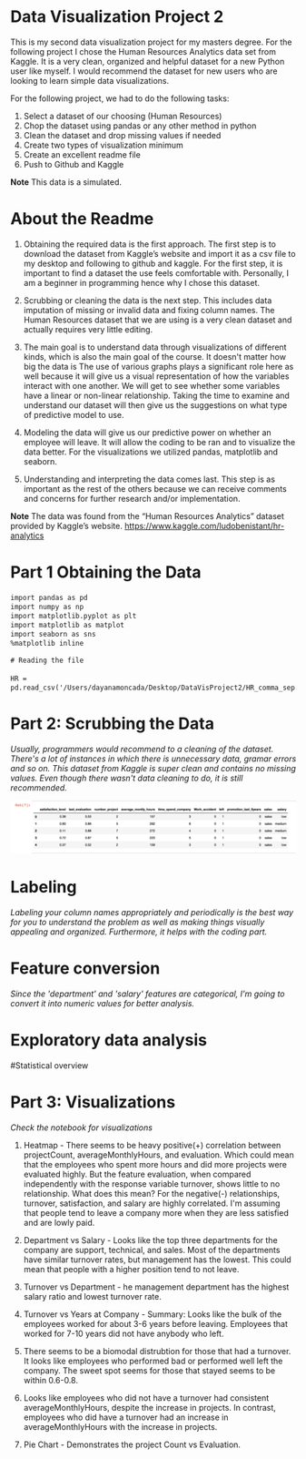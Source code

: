 # Data Visualization Project 2

This is my second data visualization project for my masters degree. For the following project I chose the Human Resources Analytics data set from Kaggle. It is a very clean, organized and helpful dataset for a new Python user like myself. I would recommend the dataset for new users who are looking to learn simple data visualizations. 

For the following project, we had to do the following tasks: 

1. Select a dataset of our choosing (Human Resources)
1. Chop the dataset using pandas or any other method in python
1. Clean the dataset and drop missing values if needed
1. Create two types of visualization minimum
1. Create an excellent readme file
1. Push to Github and Kaggle

**Note** This data is a simulated.

# About the Readme
1. Obtaining the required data is the first approach. The first step is to download the dataset from Kaggle’s website and import it as a csv file to my desktop and following to github and kaggle. For the first step, it is important to find a dataset the use feels comfortable with. Personally, I am a beginner in programming hence why I chose this dataset. 

1.  Scrubbing or cleaning the data is the next step. This includes data imputation of missing or invalid data and fixing column names. The Human Resources dataset that we are using is a very clean dataset and actually requires very little editing. 

1. The main goal is to understand data through visualizations of different kinds, which is also the main goal of the course. It doesn't matter how big the data is  The use of various graphs plays a significant role here as well because it will give us a visual representation of how the variables interact with one another. We will get to see whether some variables have a linear or non-linear relationship. Taking the time to examine and understand our dataset will then give us the suggestions on what type of predictive model to use.

1. Modeling the data will give us our predictive power on whether an employee will leave. It will allow the coding to be ran and to visualize the data better. For the visualizations we utilized pandas, matplotlib and seaborn. 

1. Understanding and interpreting the data comes last. This step is as important as the rest of the others because we can receive comments and concerns for further research and/or implementation. 

**Note** The data was found from the “Human Resources Analytics” dataset provided by Kaggle’s website. https://www.kaggle.com/ludobenistant/hr-analytics

# Part 1 Obtaining the Data

```
import pandas as pd
import numpy as np
import matplotlib.pyplot as plt
import matplotlib as matplot
import seaborn as sns
%matplotlib inline
```

```
# Reading the file

HR = pd.read_csv('/Users/dayanamoncada/Desktop/DataVisProject2/HR_comma_sep.csv')
```

# Part 2: Scrubbing the Data 

*Usually, programmers would recommend to a cleaning of the dataset. There's a lot of instances in which there is unnecessary data, gramar errors and so on. This dataset from Kaggle is super clean and contains no missing values. Even though there wasn't data cleaning to do, it is still recommended.*

![alt text](https://github.com/dmonca63/DataVisProject2/blob/master/line12.png)

# Labeling

*Labeling your column names appropriately and periodically is the best way for you to understand the problem as well as making things visually appealing and organized. Furthermore, it helps with the coding part.*

# Feature conversion 

*Since the 'department' and 'salary' features are categorical, I'm going to convert it into numeric values for better analysis.*

# Exploratory data analysis 
#Statistical overview 


# Part 3: Visualizations
*Check the notebook for visualizations*

1. Heatmap - There seems to be heavy positive(+) correlation between projectCount, averageMonthlyHours, and evaluation. Which could mean that the employees who spent more hours and did more projects were evaluated highly. But the feature evaluation, when compared independently with the response variable turnover, shows little to no relationship. What does this mean? For the negative(-) relationships, turnover, satisfaction, and salary are highly correlated. I'm assuming that people tend to leave a company more when they are less satisfied and are lowly paid.

1. Department vs Salary - Looks like the top three departments for the company are support, technical, and sales. Most of the departments have similar turnover rates, but management has the lowest. This could mean that people with a higher position tend to not leave.

1. Turnover vs Department - he management department has the highest salary ratio and lowest turnover rate.

1. Turnover vs Years at Company - Summary: Looks like the bulk of the employees worked for about 3-6 years before leaving. Employees that worked for 7-10 years did not have anybody who left.

1. There seems to be a biomodal distrubtion for those that had a turnover. It looks like employees who performed bad or performed well left the company. The sweet spot seems for those that stayed seems to be within 0.6-0.8.

1. Looks like employees who did not have a turnover had consistent averageMonthlyHours, despite the increase in projects. In contrast, employees who did have a turnover had an increase in averageMonthlyHours with the increase in projects.

1. Pie Chart - Demonstrates the project Count vs Evaluation. 

